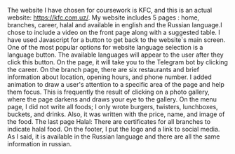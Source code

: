 The website I have chosen for coursework is KFC, and this is an actual website: https://kfc.com.uz/. My website includes 5 pages : home, branches, career, halal  and  available in english
and the Russian language.I chose to include a video on the front page along with a suggested table. I have used Javascript for a button to get back to the website`s main screen. One of the most popular options for website language selection is a language button. The available languages will appear to the user after they click this button. On the page, it will take you to the Telegram bot by clicking the career. On the branch page, there are six restaurants and brief information about location, opening hours, and phone number. I added animation to draw a user's attention to a specific area of the page and help them focus. This is frequently the result of clicking on a photo gallery, where the page darkens and draws your eye to the gallery. On the menu page, I did not write all foods; I only wrote burgers, twisters, lunchboxes, buckets, and drinks. Also, it was written with the price, name, and image of the food.
The last page Halal: There are certificates for all branches to indicate halal food. On the footer, I put the logo and a link to social media. As I said, it is available in the Russian language and there are all the same information in russian.


